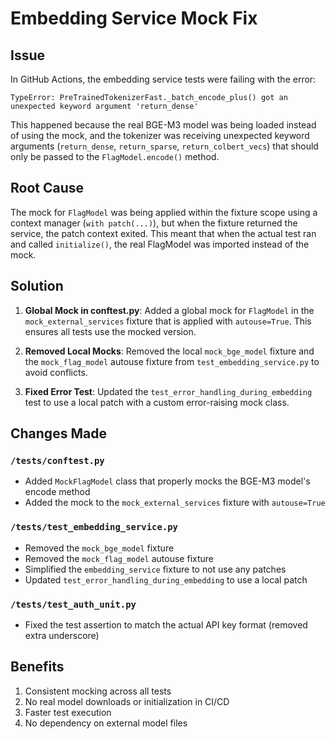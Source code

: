 # Embedding Service Mock Fix

## Issue
In GitHub Actions, the embedding service tests were failing with the error:
```
TypeError: PreTrainedTokenizerFast._batch_encode_plus() got an unexpected keyword argument 'return_dense'
```

This happened because the real BGE-M3 model was being loaded instead of using the mock, and the tokenizer was receiving unexpected keyword arguments (`return_dense`, `return_sparse`, `return_colbert_vecs`) that should only be passed to the `FlagModel.encode()` method.

## Root Cause
The mock for `FlagModel` was being applied within the fixture scope using a context manager (`with patch(...)`), but when the fixture returned the service, the patch context exited. This meant that when the actual test ran and called `initialize()`, the real FlagModel was imported instead of the mock.

## Solution
1. **Global Mock in conftest.py**: Added a global mock for `FlagModel` in the `mock_external_services` fixture that is applied with `autouse=True`. This ensures all tests use the mocked version.

2. **Removed Local Mocks**: Removed the local `mock_bge_model` fixture and the `mock_flag_model` autouse fixture from `test_embedding_service.py` to avoid conflicts.

3. **Fixed Error Test**: Updated the `test_error_handling_during_embedding` test to use a local patch with a custom error-raising mock class.

## Changes Made

### `/tests/conftest.py`
- Added `MockFlagModel` class that properly mocks the BGE-M3 model's encode method
- Added the mock to the `mock_external_services` fixture with `autouse=True`

### `/tests/test_embedding_service.py`
- Removed the `mock_bge_model` fixture
- Removed the `mock_flag_model` autouse fixture
- Simplified the `embedding_service` fixture to not use any patches
- Updated `test_error_handling_during_embedding` to use a local patch

### `/tests/test_auth_unit.py`
- Fixed the test assertion to match the actual API key format (removed extra underscore)

## Benefits
1. Consistent mocking across all tests
2. No real model downloads or initialization in CI/CD
3. Faster test execution
4. No dependency on external model files